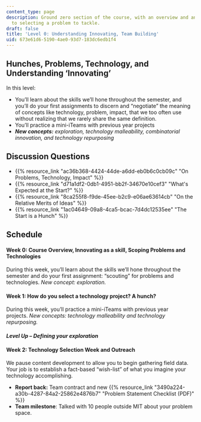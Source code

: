 ```yaml
---
content_type: page
description: Ground zero section of the course, with an overview and an introduction
  to selecting a problem to tackle.
draft: false
title: 'Level 0: Understanding Innovating, Team Building'
uid: 673e61d6-5190-4ae0-93d7-183dc6edb1f4
---
```

## Hunches, Problems, Technology, and Understanding ‘Innovating’

In this level:

- You’ll learn about the skills we’ll hone throughout the semester, and you’ll do your first assignments to discern and “negotiate” the meaning of concepts like technology, problem, impact, that we too often use without realizing that we rarely share the same definition.
- You’ll practice a mini-iTeams with previous year projects
- ***New concepts:** exploration,* *technology malleability, combinatorial innovation, and technology repurposing*

## Discussion Questions

- {{% resource_link "ac36b368-4424-44de-a6dd-eb0b6c0cb09c" "On Problems, Technology, Impact" %}}
- {{% resource_link "d71a1df2-0db1-4951-bb2f-34670e10cef3" "What's Expected at the Start?" %}}
- {{% resource_link "8ca255f8-f9de-45ee-b2c9-e06ae63614cb" "On the Relative Merits of Ideas" %}}
- {{% resource_link "1ac04649-09a8-4ca5-bcac-7d4dc12535ee" "The Start is a Hunch" %}}

## Schedule

#### Week 0: Course Overview, Innovating as a skill, Scoping Problems and Technologies

During this week, you’ll learn about the skills we’ll hone throughout the semester and do your first assignment: “scouting” for problems and technologies. *New concept: exploration.*

#### Week 1: How do you select a technology project? A hunch?

During this week, you’ll practice a mini-iTeams with previous year projects. *New concepts: technology malleability and technology repurposing.*

#### *Level Up – Defining your exploration*

#### Week 2: Technology Selection Week and Outreach

We pause content development to allow you to begin gathering field data. Your job is to establish a fact-based “wish-list” of what you imagine your technology accomplishing.

- **Report back:** Team contract and new {{% resource_link "3490a224-a30b-4287-84a2-25862e4876b7" "Problem Statement Checklist (PDF)" %}}
- **Team milestone**: Talked with 10 people outside MIT about your problem space.